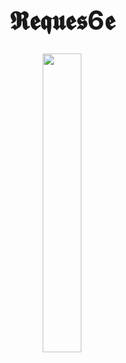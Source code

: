 <div align="center">
    <h1 style="font-size: 3em;">𝕽𝖊𝖖𝖚𝖊𝖘6𝖊</h1>
</div>
<div align="center">
    <img src="https://i.gifer.com/embedded/download/V2mH.gif" width="35%">
</div>
